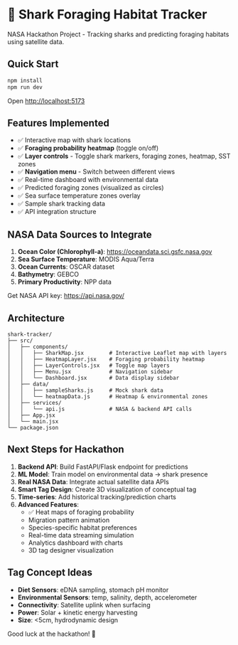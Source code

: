 # 🦈 Shark Foraging Habitat Tracker

NASA Hackathon Project - Tracking sharks and predicting foraging habitats using satellite data.

## Quick Start

```bash
npm install
npm run dev
```

Open [http://localhost:5173](http://localhost:5173)

## Features Implemented

- ✅ Interactive map with shark locations
- ✅ **Foraging probability heatmap** (toggle on/off)
- ✅ **Layer controls** - Toggle shark markers, foraging zones, heatmap, SST zones
- ✅ **Navigation menu** - Switch between different views
- ✅ Real-time dashboard with environmental data
- ✅ Predicted foraging zones (visualized as circles)
- ✅ Sea surface temperature zones overlay
- ✅ Sample shark tracking data
- ✅ API integration structure

## NASA Data Sources to Integrate

1. **Ocean Color (Chlorophyll-a)**: https://oceandata.sci.gsfc.nasa.gov
2. **Sea Surface Temperature**: MODIS Aqua/Terra
3. **Ocean Currents**: OSCAR dataset
4. **Bathymetry**: GEBCO
5. **Primary Productivity**: NPP data

Get NASA API key: https://api.nasa.gov/

## Architecture

```
shark-tracker/
├── src/
│   ├── components/
│   │   ├── SharkMap.jsx        # Interactive Leaflet map with layers
│   │   ├── HeatmapLayer.jsx    # Foraging probability heatmap
│   │   ├── LayerControls.jsx   # Toggle map layers
│   │   ├── Menu.jsx            # Navigation sidebar
│   │   └── Dashboard.jsx       # Data display sidebar
│   ├── data/
│   │   ├── sampleSharks.js     # Mock shark data
│   │   └── heatmapData.js      # Heatmap & environmental zones
│   ├── services/
│   │   └── api.js              # NASA & backend API calls
│   ├── App.jsx
│   └── main.jsx
└── package.json
```

## Next Steps for Hackathon

1. **Backend API**: Build FastAPI/Flask endpoint for predictions
2. **ML Model**: Train model on environmental data → shark presence
3. **Real NASA Data**: Integrate actual satellite data APIs
4. **Smart Tag Design**: Create 3D visualization of conceptual tag
5. **Time-series**: Add historical tracking/prediction charts
6. **Advanced Features**:
   - ✅ Heat maps of foraging probability
   - Migration pattern animation
   - Species-specific habitat preferences
   - Real-time data streaming simulation
   - Analytics dashboard with charts
   - 3D tag designer visualization

## Tag Concept Ideas

- **Diet Sensors**: eDNA sampling, stomach pH monitor
- **Environmental Sensors**: temp, salinity, depth, accelerometer
- **Connectivity**: Satellite uplink when surfacing
- **Power**: Solar + kinetic energy harvesting
- **Size**: <5cm, hydrodynamic design

Good luck at the hackathon! 🚀
